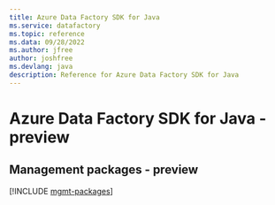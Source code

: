 ```yaml
---
title: Azure Data Factory SDK for Java
ms.service: datafactory
ms.topic: reference
ms.data: 09/28/2022
ms.author: jfree
author: joshfree
ms.devlang: java
description: Reference for Azure Data Factory SDK for Java
---
```

# Azure Data Factory SDK for Java - preview

## Management packages - preview
[!INCLUDE [mgmt-packages](data-factory-mgmt-index.md)]
